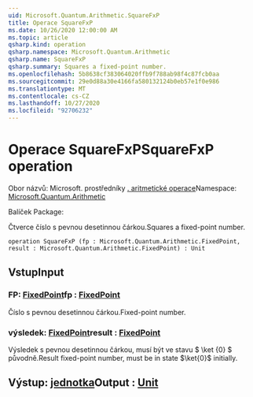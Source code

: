 ```yaml
---
uid: Microsoft.Quantum.Arithmetic.SquareFxP
title: Operace SquareFxP
ms.date: 10/26/2020 12:00:00 AM
ms.topic: article
qsharp.kind: operation
qsharp.namespace: Microsoft.Quantum.Arithmetic
qsharp.name: SquareFxP
qsharp.summary: Squares a fixed-point number.
ms.openlocfilehash: 5b8638cf383064020ffb9f788ab98f4c87fcb0aa
ms.sourcegitcommit: 29e0d88a30e4166fa580132124b0eb57e1f0e986
ms.translationtype: MT
ms.contentlocale: cs-CZ
ms.lasthandoff: 10/27/2020
ms.locfileid: "92706232"
---
```

# <a name="squarefxp-operation"></a><span data-ttu-id="7b6d7-102">Operace SquareFxP</span><span class="sxs-lookup"><span data-stu-id="7b6d7-102">SquareFxP operation</span></span>

<span data-ttu-id="7b6d7-103">Obor názvů: Microsoft. prostředníky [. aritmetické operace](xref:Microsoft.Quantum.Arithmetic)</span><span class="sxs-lookup"><span data-stu-id="7b6d7-103">Namespace: [Microsoft.Quantum.Arithmetic](xref:Microsoft.Quantum.Arithmetic)</span></span>

<span data-ttu-id="7b6d7-104">Balíček [](https://nuget.org/packages/)</span><span class="sxs-lookup"><span data-stu-id="7b6d7-104">Package: [](https://nuget.org/packages/)</span></span>


<span data-ttu-id="7b6d7-105">Čtverce číslo s pevnou desetinnou čárkou.</span><span class="sxs-lookup"><span data-stu-id="7b6d7-105">Squares a fixed-point number.</span></span>

```qsharp
operation SquareFxP (fp : Microsoft.Quantum.Arithmetic.FixedPoint, result : Microsoft.Quantum.Arithmetic.FixedPoint) : Unit
```


## <a name="input"></a><span data-ttu-id="7b6d7-106">Vstup</span><span class="sxs-lookup"><span data-stu-id="7b6d7-106">Input</span></span>

### <a name="fp--fixedpoint"></a><span data-ttu-id="7b6d7-107">FP: [FixedPoint](xref:Microsoft.Quantum.Arithmetic.FixedPoint)</span><span class="sxs-lookup"><span data-stu-id="7b6d7-107">fp : [FixedPoint](xref:Microsoft.Quantum.Arithmetic.FixedPoint)</span></span>

<span data-ttu-id="7b6d7-108">Číslo s pevnou desetinnou čárkou.</span><span class="sxs-lookup"><span data-stu-id="7b6d7-108">Fixed-point number.</span></span>


### <a name="result--fixedpoint"></a><span data-ttu-id="7b6d7-109">výsledek: [FixedPoint](xref:Microsoft.Quantum.Arithmetic.FixedPoint)</span><span class="sxs-lookup"><span data-stu-id="7b6d7-109">result : [FixedPoint](xref:Microsoft.Quantum.Arithmetic.FixedPoint)</span></span>

<span data-ttu-id="7b6d7-110">Výsledek s pevnou desetinnou čárkou, musí být ve stavu $ \ket {0} $ původně.</span><span class="sxs-lookup"><span data-stu-id="7b6d7-110">Result fixed-point number, must be in state $\ket{0}$ initially.</span></span>



## <a name="output--unit"></a><span data-ttu-id="7b6d7-111">Výstup: [jednotka](xref:microsoft.quantum.lang-ref.unit)</span><span class="sxs-lookup"><span data-stu-id="7b6d7-111">Output : [Unit](xref:microsoft.quantum.lang-ref.unit)</span></span>

